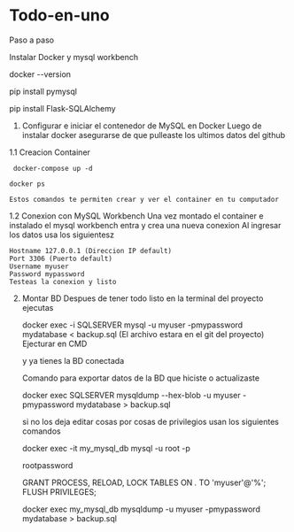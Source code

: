 # Todo-en-uno

Paso a paso

Instalar Docker y mysql workbench

docker --version

pip install pymysql

pip install Flask-SQLAlchemy



1. Configurar e iniciar el contenedor de MySQL en Docker
Luego de instalar docker asegurarse de que pulleaste los ultimos datos del github

 1.1 Creacion Container

     docker-compose up -d
      
    docker ps
    
    Estos comandos te permiten crear y ver el container en tu computador
 1.2 Conexion con MySQL Workbench
    Una vez montado el container e instalado el mysql workbench entra y crea una nueva conexion
    Al ingresar los datos usa los siguientesz

    Hostname 127.0.0.1 (Direccion IP default)
    Port 3306 (Puerto default)
    Username myuser
    Password mypassword
    Testeas la conexion y listo
2. Montar BD 
    Despues de tener todo listo en la terminal del proyecto ejecutas

    docker exec -i SQLSERVER mysql -u myuser -pmypassword mydatabase < backup.sql (El archivo estara en el git del proyecto) Ejecturar en CMD

    y ya tienes la BD conectada

    Comando para exportar datos de la BD que hiciste o actualizaste
    
    docker exec SQLSERVER mysqldump --hex-blob -u myuser -pmypassword mydatabase > backup.sql


    si no los deja editar cosas por cosas de privilegios usan los siguientes comandos


    docker exec -it my_mysql_db mysql -u root -p
    
    rootpassword 
    
    GRANT PROCESS, RELOAD, LOCK TABLES ON *.* TO 'myuser'@'%';
    FLUSH PRIVILEGES;
    
    docker exec my_mysql_db mysqldump -u myuser -pmypassword mydatabase > backup.sql



